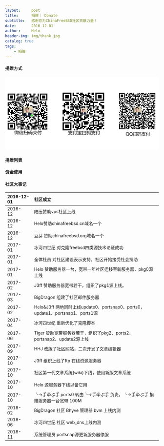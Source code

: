 ```yaml
---
layout:     post
title:      捐赠｜ Donate
subtitle:   感谢你为ChinaFreeBSD社区贡献力量！
date:       2016-12-01
author:     Helo
header-img: img/thank.jpg
catalog: true
tags:
    - 捐赠
---
```

#### 捐赠方式
![捐赠](/img/post-pay-web.png) 


#### 捐赠列表


#### 资金使用


#### 社区大事记

2016-12-01 | 社区成立  
|:-|:-
2016-12&ensp;&ensp;&ensp; | 陆压赞助vps社区上线| 
2016-12&ensp;&ensp;&ensp; | Helo赞助chinafreebsd.cn域名一个| 
2016-12&ensp;&ensp;&ensp; | 豆芽	赞助chinafreebsd.org域名一个|  
2017-01&ensp;&ensp;&ensp; | 冰河四世纪	对克隆freebsd四类源技术论证成功|  
2017-01&ensp;&ensp;&ensp; | 全体社员	对社区建设表示支持，社区开始接受社会捐助|  
2017-01&ensp;&ensp;&ensp; | Helo	赞助服务器一台，宽带一年社区迁移至新服务器，pkg0源上线|  
2017-02&ensp;&ensp;&ensp; | J3ff	赞助服务器宽带若干，组织了pkg1源上线。|  
2017-03&ensp;&ensp;&ensp; | BigDragon	组建了社区邮件服务器|  
2017-02&ensp;&ensp;&ensp; | Helo&J3ff	两地同时上线update0、portsnap0、ports0，update1、portsnap1、ports1源| 
2017-04&ensp;&ensp;&ensp; | 冰河四世纪	重新优化了克隆脚本|  
2017-06&ensp;&ensp;&ensp; | Tiger	赞助宽带服务器若干，组织了pkg2、ports2、portsnap2、update2源上线|  
2017-09&ensp;&ensp;&ensp; | HHJ	改版了社区网站，二次开发了文章编辑器|  
2017-10&ensp;&ensp;&ensp; | J3ff	组织上线了ftp 在线资源服务器|  
2017-10&ensp;&ensp;&ensp; | 社区第一代文章系统(wiki)下线，使用新版文章系统|  
2017-10&ensp;&ensp;&ensp; | Helo 源服务器下线以备它用|  
2017-10&ensp;&ensp;&ensp; | ╰→手牵ぷ手	ports0 转由╰→手牵ぷ手  负责，╰→手牵ぷ手 捐赠服务器一台宽带 100M|  
2018-02&ensp;&ensp;&ensp; | BigDragon	社区 Bhyve 管理器 bvm 上线内测|  
2018-06&ensp;&ensp;&ensp; | 冰河四世纪	社区 web_dns上线内测|  
2018-11&ensp;&ensp;&ensp; | 系统管理员	portsnap源更新服务器停服|  


